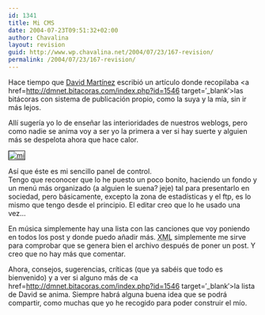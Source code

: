 ```yaml
---
id: 1341
title: Mi CMS
date: 2004-07-23T09:51:32+02:00
author: Chavalina
layout: revision
guid: http://www.wp.chavalina.net/2004/07/23/167-revision/
permalink: /2004/07/23/167-revision/
---
```

Hace tiempo que <a href=http://dmnet.bitacoras.com/ target=&prime;_blank&prime;>David Martínez</a> escribió un artículo donde recopilaba <a href=http://dmnet.bitacoras.com/index.php?id=1546 target=&prime;_blank&prime;>las bitácoras con sistema de publicación propio</a>, como la suya y la mía, sin ir más lejos.

Allí sugería yo lo de ense&ntilde;ar las interioridades de nuestros weblogs, pero como nadie se anima voy a ser yo la primera a ver si hay suerte y alguien más se despelota ahora que hace calor.

<a href=http://www.chavalina.net/imagenes/fotos/cms.gif target=&prime;_blank&prime;><img src="http://www.chavalina.net/imagenes/fotos/thumbs/cms.gif" border="1" alt=mi cms align="center"></a>

Así que éste es mi sencillo panel de control.  
Tengo que reconocer que lo he puesto un poco bonito, haciendo un fondo y un menú más organizado (a alguien le suena? jeje) tal para presentarlo en sociedad, pero básicamente, excepto la zona de estadísticas y el ftp, es lo mismo que tengo desde el principio. El editar creo que lo he usado una vez… 

En música simplemente hay una lista con las canciones que voy poniendo en todos los post y donde puedo a&ntilde;adir más. <acronym title="eXtensible Markup Language">XML</acronym> simplemente me sirve para comprobar que se genera bien el archivo después de poner un post. Y creo que no hay más que comentar.

Ahora, consejos, sugerencias, críticas (que ya sabéis que todo es bienvenido) y a ver si alguno más de <a href=http://dmnet.bitacoras.com/index.php?id=1546 target=&prime;_blank&prime;>la lista de David</a> se anima. Siempre habrá alguna buena idea que se podrá compartir, como muchas que yo he recogido para poder construir el mío.